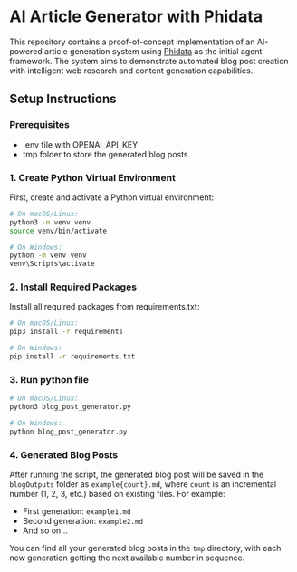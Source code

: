# AI Article Generator with Phidata

This repository contains a proof-of-concept implementation of an AI-powered article generation system using [Phidata](https://github.com/phidatahq/phidata) as the initial agent framework. The system aims to demonstrate automated blog post creation with intelligent web research and content generation capabilities.



## Setup Instructions

### Prerequisites
- .env file with OPENAI_API_KEY
- tmp folder to store the generated blog posts

### 1. Create Python Virtual Environment

First, create and activate a Python virtual environment:

```bash
# On macOS/Linux:
python3 -m venv venv
source venv/bin/activate

# On Windows:
python -m venv venv
venv\Scripts\activate
```

### 2. Install Required Packages

Install all required packages from requirements.txt:

```bash
# On macOS/Linux:
pip3 install -r requirements

# On Windows:
pip install -r requirements.txt
```

### 3. Run python file

```bash
# On macOS/Linux:
python3 blog_post_generator.py

# On Windows:
python blog_post_generator.py
```


### 4. Generated Blog Posts

After running the script, the generated blog post will be saved in the `blogOutputs` folder as `example{count}.md`, where `count` is an incremental number (1, 2, 3, etc.) based on existing files. For example:
- First generation: `example1.md`
- Second generation: `example2.md` 
- And so on...

You can find all your generated blog posts in the `tmp` directory, with each new generation getting the next available number in sequence.





